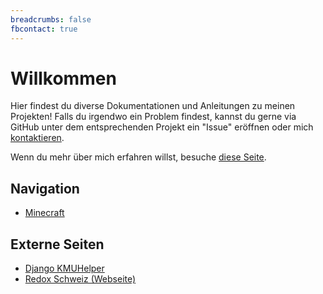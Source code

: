 ```yaml
---
breadcrumbs: false
fbcontact: true
---
```


# Willkommen

Hier findest du diverse Dokumentationen und Anleitungen zu meinen Projekten!
Falls du irgendwo ein Problem findest, kannst du gerne via GitHub unter dem entsprechenden Projekt ein "Issue" eröffnen oder mich [kontaktieren](diverses/rafaelurben/#kontakt).

Wenn du mehr über mich erfahren willst, besuche [diese Seite](diverses/rafaelurben/#über-rafael-urben).

## Navigation

-   [Minecraft](minecraft/)

    <!-- -   [Raspberry Pi Projekte](raspberrypi/) (w.i.p) -->

## Externe Seiten

-   [Django KMUHelper](/django-kmuhelper/)
-   [Redox Schweiz (Webseite)](/pages-asea/)
